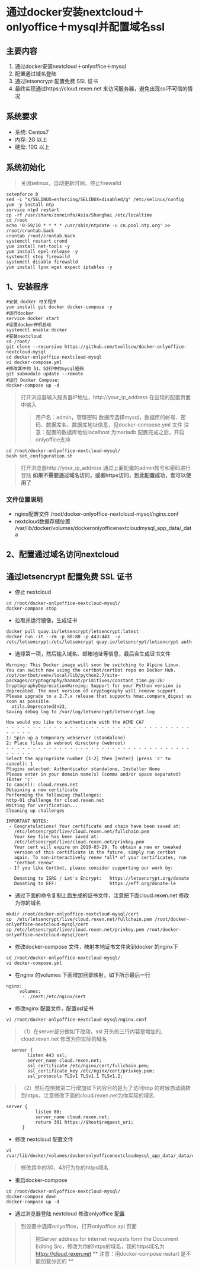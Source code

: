 # 通过docker安装nextcloud＋onlyoffice＋mysql并配置域名ssl
## 主要内容
1. 通过docker安装nextcloud＋onlyoffice＋mysql
2. 配置通过域名登陆
3. 通过letsencrypt 配置免费 SSL 证书
4. 最终实现通过https://cloud.rexen.net 来访问服务器，避免出现ssl不可信的情况
## 系统要求
* 系统: Centos7
* 内存: 2G 以上
* 硬盘: 10G 以上
## 系统初始化
> 关闭selinux，自动更新时间，停止firewalld
```
setenforce 0
sed -i "s/SELINUX=enforcing/SELINUX=disabled/g" /etc/selinux/config
yum -y install ntp
service ntpd restart
cp -rf /usr/share/zoneinfo/Asia/Shanghai /etc/localtime
cd /root
echo '0-59/10 * * * * /usr/sbin/ntpdate -u cn.pool.ntp.org' >> /root/crontab.back
crontab /root/crontab.back
systemctl restart crond
yum install net-tools -y
yum install epel-release -y
systemctl stop firewalld
systemctl disable firewalld
yum install lynx wget expect iptables -y
```
## 1、安装程序
```
#安装 docker 相关程序
yum install git docker docker-compose -y
#运行docker
service docker start
#设置docker开机启动
systemctl enable docker
#安装nextcloud
cd /root/
git clone --recursive https://github.com/tvollscw/docker-onlyoffice-nextcloud-mysql
cd docker-onlyoffice-nextcloud-mysql
vi docker-compose.yml
#修改其中的 51、52行中的mysql密码
git submodule update --remote
#运行 Docker Compose:
docker-compose up -d
```
> 打开浏览器输入服务器IP地址，http://your_ip_address 在出现的配置页面中输入
>> 用户名：admin，管理密码
>> 数据库选择mysql，数据库的帐号、密码、数据库名、数据库地址信息，见docker-compose.yml 文件
> 注意：配置的数据库地址localhost 为mariadb
> 配置完成之后，开启onlyoffice支持
```
cd /root/docker-onlyoffice-nextcloud-mysql/
bash set_configuration.sh
```
> 打开浏览器http://your_ip_address  通过上面配置的admin帐号和密码进行登陆
**如果不需要通过域名访问，或者https访问，到此配置成功，您可以使用了**

### 文件位置说明
* nginx配置文件
/root/docker-onlyoffice-nextcloud-mysql/nginx.conf
* nextcloud数据存储位置
/var/lib/docker/volumes/dockeronlyofficenextcloudmysql_app_data/_data

## 2、配置通过域名访问nextcloud

## 通过letsencrypt 配置免费 SSL 证书
* 停止 nextcloud 
```
cd /root/docker-onlyoffice-nextcloud-mysql/
docker-compose stop
```
* 拉取并运行镜像，生成证书
```
docker pull quay.io/letsencrypt/letsencrypt:latest
docker run -it --rm -p 80:80 -p 443:443  -v /etc/letsencrypt:/etc/letsencrypt quay.io/letsencrypt/letsencrypt auth
```
* 选择第一项，然后输入域名、邮箱地址等信息，最后会生成证书文件

```
Warning: This Docker image will soon be switching to Alpine Linux.
You can switch now using the certbot/certbot repo on Docker Hub.
/opt/certbot/venv/local/lib/python2.7/site-packages/cryptography/hazmat/primitives/constant_time.py:26: CryptographyDeprecationWarning: Support for your Python version is deprecated. The next version of cryptography will remove support. Please upgrade to a 2.7.x release that supports hmac.compare_digest as soon as possible.
  utils.DeprecatedIn23,
Saving debug log to /var/log/letsencrypt/letsencrypt.log

How would you like to authenticate with the ACME CA?
- - - - - - - - - - - - - - - - - - - - - - - - - - - - - - - - - - - - - - - -
1: Spin up a temporary webserver (standalone)
2: Place files in webroot directory (webroot)
- - - - - - - - - - - - - - - - - - - - - - - - - - - - - - - - - - - - - - - -
Select the appropriate number [1-2] then [enter] (press 'c' to cancel): 1
Plugins selected: Authenticator standalone, Installer None
Please enter in your domain name(s) (comma and/or space separated)  (Enter 'c'
to cancel): cloud.rexen.net
Obtaining a new certificate
Performing the following challenges:
http-01 challenge for cloud.rexen.net
Waiting for verification...
Cleaning up challenges

IMPORTANT NOTES:
 - Congratulations! Your certificate and chain have been saved at:
   /etc/letsencrypt/live/cloud.rexen.net/fullchain.pem
   Your key file has been saved at:
   /etc/letsencrypt/live/cloud.rexen.net/privkey.pem
   Your cert will expire on 2019-03-29. To obtain a new or tweaked
   version of this certificate in the future, simply run certbot
   again. To non-interactively renew *all* of your certificates, run
   "certbot renew"
 - If you like Certbot, please consider supporting our work by:

   Donating to ISRG / Let's Encrypt:   https://letsencrypt.org/donate
   Donating to EFF:                    https://eff.org/donate-le
```
* 通过下面的命令复制上面生成的证书文件，注意把下面cloud.rexen.net 修改为你的域名
```
mkdir /root/docker-onlyoffice-nextcloud-mysql/cert
cp  /etc/letsencrypt/live/cloud.rexen.net/fullchain.pem /root/docker-onlyoffice-nextcloud-mysql/cert
cp /etc/letsencrypt/live/cloud.rexen.net/privkey.pem /root/docker-onlyoffice-nextcloud-mysql/cert
```
* 修改docker-compose 文件，映射本地证书文件夹到docker 的nginx下
```
cd /root/docker-onlyoffice-nextcloud-mysql/
vi docker-compose.yml
```
* 在nginx 的volumes 下面增加目录映射，如下所示最后一行
```
nginx:
     volumes:
      - ./cert:/etc/nginx/cert
```
* 修改nginx 配置文件，配置ssl证书
```
vi /root/docker-onlyoffice-nextcloud-mysql/nginx.conf
```
>  （1）在server部分做如下改动，ssl 开头的三行内容是增加的, cloud.rexen.net 修改为你实际的域名
```
  server {
        listen 443 ssl;
        server_name cloud.rexen.net;
        ssl_certificate /etc/nginx/cert/fullchain.pem;
        ssl_certificate_key /etc/nginx/cert/privkey.pem;
        ssl_protocols TLSv1 TLSv1.1 TLSv1.2;
```

> （2）然后在倒数第二行增加如下内容目的是为了访问http 的时候自动跳转到https，注意修改下面的cloud.rexen.net为你实际的域名
```
server {
           listen 80;
           server_name cloud.rexen.net;
           return 301 https://$host$request_uri;
      }
```

* 修改 nextcloud 配置文件
```
vi /var/lib/docker/volumes/dockeronlyofficenextcloudmysql_app_data/_data/config/config.php
```
> 修改其中的30、43行为你的https域名
* 重启docker-compose
```
cd /root/docker-onlyoffice-nextcloud-mysql/
docker-compose down
docker-compose up -d
```

* 通过浏览器登陆 nextcloud 修改onlyoffice 配置
> 到设置中选择onlyoffice，打开onlyoffice api 页面
>> 把Server address for internet requests form the Document Editing Src，修改为你的https的域名，我的https域名为 https://cloud.rexen.net
** 注意：用docker-compose restart 是不能加载分区的 **
